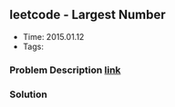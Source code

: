 ## leetcode - Largest Number
- Time: 2015.01.12
- Tags: 

### Problem Description [link][1]

### Solution
```java
```

[1]: https://oj.leetcode.com/problems/largest-number/ "largest-number"

